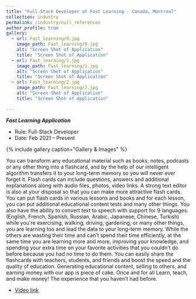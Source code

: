 ```yaml
---
title: "Full-Stack Developer at Fast Learning - Canada, Montreal"
collection: industry
permalink: /industry/null_references
author_profile: true
gallery:
  - url: Fast_learning/0.jpg
    image_path: Fast_learning/0.jpg
    alt: "Screen Shot of Application"
    title: "Screen Shot of Application"
  - url: Fast_learning/1.jpg
    image_path: Fast_learning/1.jpg
    alt: "Screen Shot of Application"
    title: "Screen Shot of Application"
  - url: Fast_learning/2.jpg
    image_path: Fast_learning/2.jpg
    alt: "Screen Shot of Application"
    title: "Screen Shot of Application"

---
```

***Fast Learning Application***
* Rule: Full-Stack Developer
* Date: Feb 2021 – Present



{% include gallery caption="Gallery & Images" %}

You can transform any educational material such as books,
notes, podcasts or any other thing into a flashcard, and by the
help of our intelligent algorithm transfers it to your long-term
memory so you will never ever forget it.
Flash cards can include questions, answers and additional explanations along with audio files, photos, video links. A strong text editor is also at your disposal so that you can make more attractive flash cards. You can put flash cards in various lessons and books and for each lesson, you can put additional educational content tests and many other things. You also have the ability to convert text to speech with support for 9 languages.
(English, French, Spanish, Russian, Arabic, Japanese, Chinese, Turkish)
while you're exercising, walking, driving, gardening, or many
other things, you are learning too and lead the data to your
long-term memory.
While the others are wasting their time and can’t spend their
time efficiently, at the same time you are learning more and
more, improving your knowledge, and spending your extra time
on your favorite activities that you couldn’t do before because
you had no time to do them. You can easily share the
flashcards with teachers, students, and friends and boost the
speed and the quality of education.
Generating educational content, selling to others, and earning
money with our app is piece of cake. Once and for all Learn,
teach, and make money! The experience that you haven’t had
before.

*   [Video link](https://youtu.be/Fh6OZvj5GdM)

